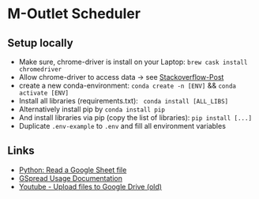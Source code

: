 # M-Outlet Scheduler


## Setup locally

- Make sure, chrome-driver is install on your Laptop:  `brew cask install chromedriver`
- Allow chrome-driver to access data -> see [Stackoverflow-Post](https://stackoverflow.com/a/60362134)
- create a new conda-environment: `conda create -n [ENV]` && `conda activate [ENV]`
- Install all libraries (requirements.txt): ` conda install [ALL_LIBS]`
- Alternatively install pip by `conda install pip`
- And install libraries via pip (copy the list of libraries): `pip install [...]`
- Duplicate `.env-example` to `.env` and fill all environment variables

## Links
- [Python: Read a Google Sheet file](https://www.youtube.com/watch?v=82DGz7IxW7c)
- [GSpread Usage Documentation](https://docs.gspread.org/en/latest/user-guide.html)
- [Youtube - Upload files to Google Drive (old)](https://www.youtube.com/watch?v=cCKPjW5JwKo)